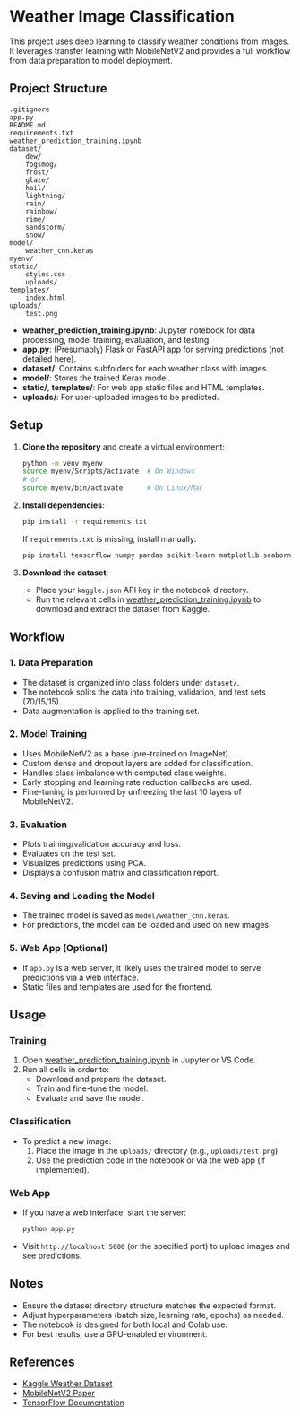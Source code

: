# Weather Image Classification

This project uses deep learning to classify weather conditions from images. It leverages transfer learning with MobileNetV2 and provides a full workflow from data preparation to model deployment.

## Project Structure

```
.gitignore
app.py
README.md
requirements.txt
weather_prediction_training.ipynb
dataset/
    dew/
    fogsmog/
    frost/
    glaze/
    hail/
    lightning/
    rain/
    rainbow/
    rime/
    sandstorm/
    snow/
model/
    weather_cnn.keras
myenv/
static/
    styles.css
    uploads/
templates/
    index.html
uploads/
    test.png
```

- **weather_prediction_training.ipynb**: Jupyter notebook for data processing, model training, evaluation, and testing.
- **app.py**: (Presumably) Flask or FastAPI app for serving predictions (not detailed here).
- **dataset/**: Contains subfolders for each weather class with images.
- **model/**: Stores the trained Keras model.
- **static/**, **templates/**: For web app static files and HTML templates.
- **uploads/**: For user-uploaded images to be predicted.

## Setup

1. **Clone the repository** and create a virtual environment:
    ```sh
    python -m venv myenv
    source myenv/Scripts/activate  # On Windows
    # or
    source myenv/bin/activate      # On Linux/Mac
    ```

2. **Install dependencies**:
    ```sh
    pip install -r requirements.txt
    ```
    If `requirements.txt` is missing, install manually:
    ```sh
    pip install tensorflow numpy pandas scikit-learn matplotlib seaborn opencv-python kaggle
    ```

3. **Download the dataset**:
    - Place your `kaggle.json` API key in the notebook directory.
    - Run the relevant cells in [weather_prediction_training.ipynb](weather_prediction_training.ipynb) to download and extract the dataset from Kaggle.

## Workflow

### 1. Data Preparation

- The dataset is organized into class folders under `dataset/`.
- The notebook splits the data into training, validation, and test sets (70/15/15).
- Data augmentation is applied to the training set.

### 2. Model Training

- Uses MobileNetV2 as a base (pre-trained on ImageNet).
- Custom dense and dropout layers are added for classification.
- Handles class imbalance with computed class weights.
- Early stopping and learning rate reduction callbacks are used.
- Fine-tuning is performed by unfreezing the last 10 layers of MobileNetV2.

### 3. Evaluation

- Plots training/validation accuracy and loss.
- Evaluates on the test set.
- Visualizes predictions using PCA.
- Displays a confusion matrix and classification report.

### 4. Saving and Loading the Model

- The trained model is saved as `model/weather_cnn.keras`.
- For predictions, the model can be loaded and used on new images.

### 5. Web App (Optional)

- If `app.py` is a web server, it likely uses the trained model to serve predictions via a web interface.
- Static files and templates are used for the frontend.

## Usage

### Training

1. Open [weather_prediction_training.ipynb](weather_prediction_training.ipynb) in Jupyter or VS Code.
2. Run all cells in order to:
    - Download and prepare the dataset.
    - Train and fine-tune the model.
    - Evaluate and save the model.

### Classification

- To predict a new image:
    1. Place the image in the `uploads/` directory (e.g., `uploads/test.png`).
    2. Use the prediction code in the notebook or via the web app (if implemented).

### Web App

- If you have a web interface, start the server:
    ```sh
    python app.py
    ```
- Visit `http://localhost:5000` (or the specified port) to upload images and see predictions.

## Notes

- Ensure the dataset directory structure matches the expected format.
- Adjust hyperparameters (batch size, learning rate, epochs) as needed.
- The notebook is designed for both local and Colab use.
- For best results, use a GPU-enabled environment.

## References

- [Kaggle Weather Dataset](https://www.kaggle.com/datasets/jehanbhathena/weather-dataset)
- [MobileNetV2 Paper](https://arxiv.org/abs/1801.04381)
- [TensorFlow Documentation](https://www.tensorflow.org/)
